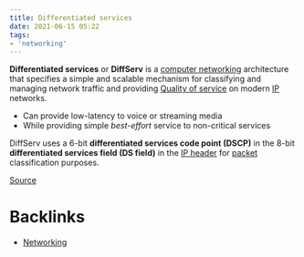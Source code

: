 ```yaml
---
title: Differentiated services
date: 2021-06-15 05:22
tags:
- 'networking'
---
```


**Differentiated services** or **DiffServ** is a 
[computer networking](2021-06-10--05-40-21Z--computer_network.md) architecture
that specifies a simple and scalable mechanism for classifying and managing
network traffic and providing [Quality of service](2021-06-26--10-09-35Z--quality_of_service.md) 
on modern [IP](2020-10-10--17-59-03Z--internet_protocol.md) networks.

* Can provide low-latency to voice or streaming media
* While providing simple _best-effort_ service to non-critical services

DiffServ uses a 6-bit **differentiated services code point (DSCP)** in the 8-bit
**differentiated services field (DS field)** in the [IP header](2020-10-21--12-51-45Z--ip_header.md) 
for [packet](2020-10-10--18-24-24Z--packet.md) classification purposes.

[Source](https://en.wikipedia.org/wiki/Differentiated_services)

# Backlinks

- [Networking](20201006072053-networking.md)
